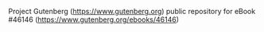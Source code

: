 Project Gutenberg (https://www.gutenberg.org) public repository for
eBook #46146 (https://www.gutenberg.org/ebooks/46146)
